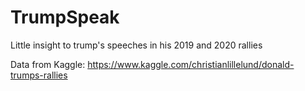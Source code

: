 # TrumpSpeak
Little insight to trump's speeches in his 2019 and 2020 rallies

Data from Kaggle: https://www.kaggle.com/christianlillelund/donald-trumps-rallies

